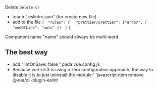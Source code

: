 Delete `Delete Cr`
- touch ".eslintrc.json" (for create new file)
- add to the file 
 `{`
  `"rules": {`
    `"prettier/prettier": ["error", { "endOfLine": "auto" }]`
  `}`
`}`

Component name "name" should always be multi-word


## The best way
- add "lintOnSave: false," pada vue.config.js
- Because vue-cli 3 is using a zero configuration approach, the way to disable it is to just uninstall the module:```javascript
npm remove @vue/cli-plugin-eslint